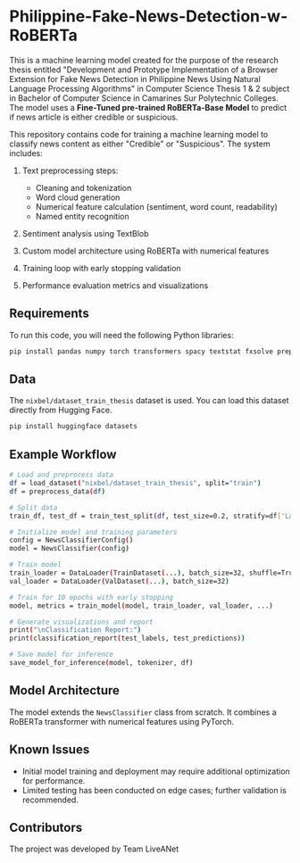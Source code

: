 # Philippine-Fake-News-Detection-w-RoBERTa

This is a machine learning model created for the purpose of the research thesis entitled "Development and Prototype Implementation of a Browser Extension for Fake News Detection in Philippine News Using Natural Language Processing Algorithms" in Computer Science Thesis 1 & 2 subject in Bachelor of Computer Science in Camarines Sur Polytechnic Colleges. The model uses a **Fine-Tuned pre-trained RoBERTa-Base Model** to predict if news article is either credible or suspicious.


This repository contains code for training a machine learning model to classify news content as either "Credible" or "Suspicious". The system includes:

1. Text preprocessing steps:
   - Cleaning and tokenization
   - Word cloud generation
   - Numerical feature calculation (sentiment, word count, readability)
   - Named entity recognition

2. Sentiment analysis using TextBlob
3. Custom model architecture using RoBERTa with numerical features
4. Training loop with early stopping validation
5. Performance evaluation metrics and visualizations

## Requirements

To run this code, you will need the following Python libraries:

```bash
pip install pandas numpy torch transformers spacy textstat fxsolve preprocessed-datasets datasets accelerate tabulate sentenceblob ROBERTATokenizeraires PretrainedConfig PreTrainedModel AdamW plotly seaborn
```
## Data

The `nixbel/dataset_train_thesis` dataset is used. You can load this dataset directly from Hugging Face.

```bash
pip install huggingface datasets
```

## Example Workflow

```bash
# Load and preprocess data
df = load_dataset("nixbel/dataset_train_thesis", split="train")
df = preprocess_data(df)

# Split data
train_df, test_df = train_test_split(df, test_size=0.2, stratify=df['Label'])

# Initialize model and training parameters
config = NewsClassifierConfig()
model = NewsClassifier(config)

# Train model
train_loader = DataLoader(TrainDataset(...), batch_size=32, shuffle=True)
val_loader = DataLoader(ValDataset(...), batch_size=32)

# Train for 10 epochs with early stopping
model, metrics = train_model(model, train_loader, val_loader, ...)

# Generate visualizations and report
print("\nClassification Report:")
print(classification_report(test_labels, test_predictions))

# Save model for inference
save_model_for_inference(model, tokenizer, df)
```

## Model Architecture

The model extends the `NewsClassifier` class from scratch. It combines a RoBERTa transformer with numerical features using PyTorch.

## Known Issues
- Initial model training and deployment may require additional optimization for performance.
- Limited testing has been conducted on edge cases; further validation is recommended.

## Contributors
The project was developed by Team LiveANet
